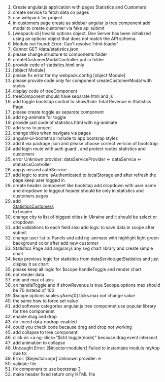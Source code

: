 1. Create angular.js application with pages Statistics and Customers
2. create service to fetch data on pages
3. use webpack for project
4. in customers page create as sidebar angular js tree component add modal to create customer via fake api submit
5. [webpack-cli] Invalid options object. Dev Server has been initialized using an options object that does not match the API schema.
6. Module not found: Error: Can't resolve 'html-loader'
7. Cannot GET /data/statistics.json
8. please change structure to components folder
9. createCustomerModalController put in folder
10. provide code of statistics.html only
11. [object Module]
12. please fix error for my webpack.config [object Module]
13. please provide code only for component createCustomerModal with styles
14. display code of treeComponent
15. treeComponent should have separate html and js
16. add toggle bootstap control to show/hide Total Revenue in Statistics Page
17. please create toggle as separate component
18. add ng-animate for toggle
19. provide just code of statistics.html with ng-animate
20. add scss to project
21. change titles when navigate via pages
22. angular-ui-bootstrap include to app bootsrap styles
23. add it via package json and please choose correct version of bootstrap
24. add login route with auth guard , and protect routes statistics and customers
25. error Unknown provider: dataServiceProvider <- dataService <- statisticsController
26. app.js missed authService
27. add logic to store isAuthenticated to localStorage and after refresh the page keep user logged in
28. create header component like bootstap add dropdown with user name and dropdown to loggout header should be only in statistics and customers pages
29. add <nav><a href="#!statistics">Statistics</a><a href="#!customers">Customers</a></nav> to header
30. change city to list of biggest cities in Ukraine and it should be select or dropdown
31. add validations to each field also add logic to save data in scope after submit
32. change user list to Panels and add ng-animate with highlight light green background color after add new customer
33. Statistics Page add angular.js any svg chart library and create simple chart
34. keep previous logic for statistics from dataService.getStatistics and just display it as chart
35. please keep all logic for $scope.handleToggle and render chart
36. <canvas id="bar" class="chart chart-bar" chart-data="data" chart-labels="labels" chart-series="series" chart-click="onClick"> not render data
37. min and max of axis
38. on handleToggle and if showRevenue is true $scope.options max should be 70 instead of 100
39. $scope.options.scales.yAxes[0].ticks.max not change value
40. the same how to force set value
41. add software categories angular.js tree componnet use popular library for tree componenet
42. enable drag and drop
43. do i need data-nodrop-enabled
44. could you check code because drag and drop not working
45. add collapse to tree component
46. click on <a ng-click="$ctrl.toggle(node)" because drag event intersect
47. add animation to collapse
48. Uncaught Error: [$injector:modulerr] Failed to instantiate module myApp due to:
49. Error: [$injector:unpr] Unknown provider: e
50. validate file
51. fix component to use bootstrap 3
52. make header fixed return only HTML file
